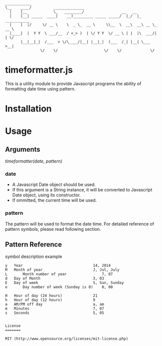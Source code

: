     ____________
    \__    ____/          ______________
      |    |__            \_   ________/                 __   __                  
      |    |__| _____  ____|    __)_________ _____ _____/  |_/  |_ ___________   
      |    |  |/     \/ __ \    \  _ \_  __ \     \\__  \  __\  __\ __ \_  __ \  
      |____|  |  Y Y  \ ___/__  / <_> )  | \/ Y Y  \/ __ \ | |  |\  ___/|  | \/
           |__|__|_|  /___  > \/\____/|__| |__|_|  (___  /_| |__| \___  >__|   
                    \/    \/                     \/    \/             \/       

timeformatter.js
================

This is a utility module to provide Javascript programs the ability of
formatting date time using pattern.

Installation
============

Usage
=====

Arguments
---------

*timeformatter(date, pattern)*

### date
* A Javascript Date object should be used.
* If this argument is a String instance, it will be converted to Javascript
  Date object, using its constructor.
* If ommitted, the current time will be used.

### pattern
The pattern will be used to format the date time.
For detailed reference of pattern symbols, please read following section.

Pattern Reference
-----------------

symbol	description                         example
~~~~~~  ~~~~~~~~~~~                         ~~~~~~~
y	Year                                14, 2014
M	Month of year                       J, Jul, July
L       Month number of year                7, 07
d	Day of Month                        3, 03
E	Day of week                         S, Sun, Sunday
e       Day number of week (Sunday is 0)    0, 00

H	Hour of day (24 hours)              21
h	Hour of day (12 hours)              9
a	AM/PM off day                       a, am
m	Minutes                             7, 07
s	Seconds                             5, 05


License
=======

MIT (http://www.opensource.org/licenses/mit-license.php)

